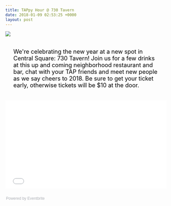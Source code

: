 ```yaml
---
title: TAPpy Hour @ 730 Tavern
date: 2018-01-09 02:53:25 +0000
layout: post
---
```


<img src="https://img.evbuc.com/https%3A%2F%2Fcdn.evbuc.com%2Fimages%2F39371059%2F59649190843%2F1%2Foriginal.jpg?w=800&rect=0%2C2%2C894%2C447&s=fa3b65d5c7c54c01fc809ab25726909f"><div style="font-size: 18px; color: black; padding:5px 25px;"><p>We're celebrating the new year at a new spot in Central Square: 730 Tavern! Join us for a few drinks at this up and coming neighborhood restaurant and bar, chat with your TAP friends and meet new people as we say cheers to 2018. Be sure to get your ticket early, otherwise tickets will be $10 at the door.</p></div><div style="width: 100%; text-align: left;"><p><iframe src="//eventbrite.com/tickets-external?eid=41984599066&amp;ref=etckt" width="100%" height="275" frameborder="0" marginwidth="5" marginheight="5" scrolling="auto"></iframe></p><div style="font-family: Helvetica, Arial; font-size: 12px; padding: 10px 0 5px; margin: 2px; width: 100%; text-align: left;"><a class="powered-by-eb" style="color: #adb0b6; text-decoration: none;" href="http://www.eventbrite.com/" target="_blank" rel="noopener">Powered by Eventbrite</a></div>